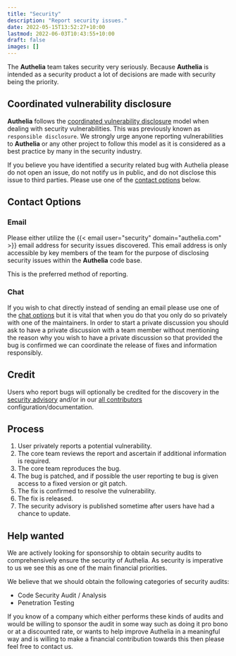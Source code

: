 ```yaml
---
title: "Security"
description: "Report security issues."
date: 2022-05-15T13:52:27+10:00
lastmod: 2022-06-03T10:43:55+10:00
draft: false
images: []
---
```


The __Authelia__ team takes security very seriously. Because __Authelia__ is intended as a security product a lot of
decisions are made with security being the priority.

## Coordinated vulnerability disclosure

__Authelia__ follows the
[coordinated vulnerability disclosure](https://en.wikipedia.org/wiki/Coordinated_vulnerability_disclosure) model when
dealing with security vulnerabilities. This was previously known as `responsible disclosure`. We strongly urge anyone
reporting vulnerabilities to __Authelia__ or any other project to follow this model as it is considered as a best
practice by many in the security industry.

If you believe you have identified a security related bug with Authelia please do not open an issue, do not notify us in
public, and do not disclose this issue to third parties. Please use one of the [contact options](#contact-options)
below.

## Contact Options

### Email

Please either utilize the {{< email user="security" domain="authelia.com" >}} email address for security issues
discovered. This email address is only accessible by key members of the team for the purpose of disclosing security
issues within the __Authelia__ code base.

This is the preferred method of reporting.

### Chat

If you wish to chat directly instead of sending an email please use one of the [chat options](contact.md#chat) but it
is vital that when you do that you only do so privately with one of the maintainers. In order to start a private
discussion you should ask to have a private discussion with a team member without mentioning the reason why you wish to
have a private discussion so that provided the bug is confirmed we can coordinate the release of fixes and information
responsibly.

## Credit

Users who report bugs will optionally be credited for the discovery in the
[security advisory](https://github.com/authelia/authelia/security/advisories) and/or in our
[all contributors](https://github.com/authelia/authelia/blob/master/README.md#contribute) configuration/documentation.

## Process

1. User privately reports a potential vulnerability.
2. The core team reviews the report and ascertain if additional information is required.
3. The core team reproduces the bug.
4. The bug is patched, and if possible the user reporting te bug is given access to a fixed version or git patch.
5. The fix is confirmed to resolve the vulnerability.
6. The fix is released.
7. The security advisory is published sometime after users have had a chance to update.

## Help wanted

We are actively looking for sponsorship to obtain security audits to comprehensively ensure the security of Authelia.
As security is imperative to us we see this as one of the main financial priorities.

We believe that we should obtain the following categories of security audits:

* Code Security Audit / Analysis
* Penetration Testing

If you know of a company which either performs these kinds of audits and would be willing to sponsor the audit in some
way such as doing it pro bono or at a discounted rate, or wants to help improve Authelia in a meaningful way and is
willing to make a financial contribution towards this then please feel free to contact us.

